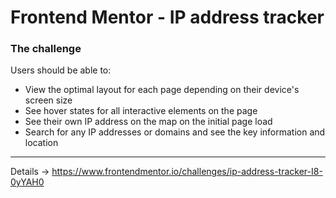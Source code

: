 # Frontend Mentor - IP address tracker

### The challenge

Users should be able to:

- View the optimal layout for each page depending on their device's screen size
- See hover states for all interactive elements on the page
- See their own IP address on the map on the initial page load
- Search for any IP addresses or domains and see the key information and location

---

Details -> https://www.frontendmentor.io/challenges/ip-address-tracker-I8-0yYAH0
